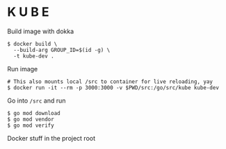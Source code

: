# K U B E

Build image with dokka

```shell
$ docker build \
  --build-arg GROUP_ID=$(id -g) \
  -t kube-dev .
```

Run image

```shell
# This also mounts local /src to container for live reloading, yay
$ docker run -it --rm -p 3000:3000 -v $PWD/src:/go/src/kube kube-dev
```

Go into `/src` and run

```shell
$ go mod download
$ go mod vendor
$ go mod verify
```

Docker stuff in the project root

